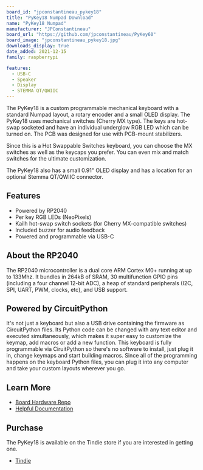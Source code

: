 ```yaml
---
board_id: "jpconstantineau_pykey18"
title: "PyKey18 Numpad Download"
name: "PyKey18 Numpad"
manufacturer: "JPConstantineau"
board_url: "https://github.com/jpconstantineau/PyKey60"
board_image: "jpconstantineau_pykey18.jpg"
downloads_display: true
date_added: 2021-12-15
family: raspberrypi

features:
  - USB-C
  - Speaker
  - Display
  - STEMMA QT/QWIIC
---
```


The PyKey18 is a custom programmable mechanical keyboard with a standard Numpad layout, a rotary encoder and a small OLED display. The PyKey18 uses mechanical switches (Cherry MX type). The keys are hot-swap socketed and have an individual underglow RGB LED which can be turned on.  The PCB was designed for use with PCB-mount stabilizers.

Since this is a Hot Swappable Switches keyboard, you can choose the MX switches as well as the keycaps you prefer.  You can even mix and match switches for the ultimate customization.

The PyKey18 also has a small 0.91" OLED display and has a location for an optional Stemma QT/QWIIC connector.


## Features
* Powered by RP2040
* Per key RGB LEDs (NeoPixels)
* Kailh hot-swap switch sockets (for Cherry MX-compatible switches)
* Included buzzer for audio feedback
* Powered and programmable via USB-C

## About the RP2040
The RP2040 microcontroller is a dual core ARM Cortex M0+ running at up to 133Mhz. It bundles in 264kB of SRAM, 30 multifunction GPIO pins (including a four channel 12-bit ADC), a heap of standard peripherals (I2C, SPI, UART, PWM, clocks, etc), and USB support.

## Powered by CircuitPython
It's not just a keyboard but also a USB drive containing the firmware as CircuitPython files. Its Python code can be changed with any text editor and executed simultaneously, which makes it super easy to customize the keymap, add macros or add a new function.  This keyboard is fully programmable via CiruitPython so there's no software to install, just plug it in, change keymaps and start building macros. Since all of the programming happens on the keyboard Python files, you can plug it into any computer and take your custom layouts wherever you go.

## Learn More
* [Board Hardware Repo](https://github.com/jpconstantineau/PyKey60)
* [Helpful Documentation](http://pykey.jpconstantineau.com/docs/) 

## Purchase
The PyKey18 is available on the Tindie store if you are interested in getting one.
* [Tindie](https://www.tindie.com/products/jpconstantineau/pykey18-rgb-numpadkeyboard-with-a-rp2040/)
